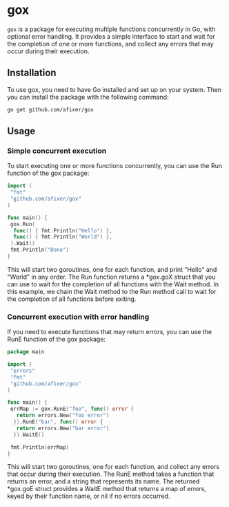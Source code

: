 # gox

`gox` is a package for executing multiple functions concurrently in Go, with optional error handling. It provides a simple interface to start and wait for the completion of one or more functions, and collect any errors that may occur during their execution.

## Installation

To use gox, you need to have Go installed and set up on your system. Then you can install the package with the following command:

```sh
go get github.com/afixer/gox
```

## Usage

### Simple concurrent execution

To start executing one or more functions concurrently, you can use the Run function of the gox package:

```go
import (
 "fmt"
 "github.com/afixer/gox"
)

func main() {
 gox.Run(
  func() { fmt.Println("Hello") },
  func() { fmt.Println("World") },
 ).Wait()
 fmt.Println("Done")
}
```

This will start two goroutines, one for each function, and print "Hello" and "World" in any order. The Run function returns a *gox.goX struct that you can use to wait for the completion of all functions with the Wait method. In this example, we chain the Wait method to the Run method call to wait for the completion of all functions before exiting.

### Concurrent execution with error handling

If you need to execute functions that may return errors, you can use the RunE function of the gox package:

```go
package main

import (
 "errors"
 "fmt"
 "github.com/afixer/gox"
)

func main() {
 errMap := gox.RunE("foo", func() error {
   return errors.New("foo error")
  }).RunE("bar", func() error {
   return errors.New("bar error")
  }).WaitE()

 fmt.Println(errMap)
}
```

This will start two goroutines, one for each function, and collect any errors that occur during their execution. The RunE method takes a function that returns an error, and a string that represents its name. The returned *gox.goE struct provides a WaitE method that returns a map of errors, keyed by their function name, or nil if no errors occurred.
